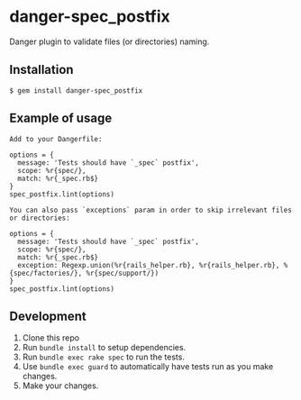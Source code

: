 # danger-spec_postfix

Danger plugin to validate files (or directories) naming.

## Installation

    $ gem install danger-spec_postfix

## Example of usage

    Add to your Dangerfile:

    options = {
      message: 'Tests should have `_spec` postfix',
      scope: %r{spec/},
      match: %r{_spec.rb$}
    }
    spec_postfix.lint(options)

    You can also pass `exceptions` param in order to skip irrelevant files or directories:

    options = {
      message: 'Tests should have `_spec` postfix',
      scope: %r{spec/},
      match: %r{_spec.rb$}
      exception: Regexp.union(%r{rails_helper.rb}, %r{rails_helper.rb}, %{spec/factories/}, %r{spec/support/})
    }
    spec_postfix.lint(options)

## Development

1. Clone this repo
2. Run `bundle install` to setup dependencies.
3. Run `bundle exec rake spec` to run the tests.
4. Use `bundle exec guard` to automatically have tests run as you make changes.
5. Make your changes.
